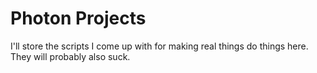 Photon Projects
===============

I'll store the scripts I come up with for making real things do things here.
They will probably also suck.
